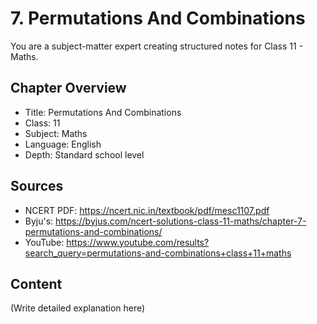 # 7. Permutations And Combinations

You are a subject-matter expert creating structured notes for Class 11 - Maths.

## Chapter Overview
- Title: Permutations And Combinations
- Class: 11
- Subject: Maths
- Language: English
- Depth: Standard school level

## Sources
- NCERT PDF: https://ncert.nic.in/textbook/pdf/mesc1107.pdf
- Byju's: https://byjus.com/ncert-solutions-class-11-maths/chapter-7-permutations-and-combinations/
- YouTube: https://www.youtube.com/results?search_query=permutations-and-combinations+class+11+maths

## Content
(Write detailed explanation here)
